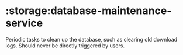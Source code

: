 # :storage:database-maintenance-service

Periodic tasks to clean up the database, such as clearing old download logs.
Should never be directly triggered by users.

